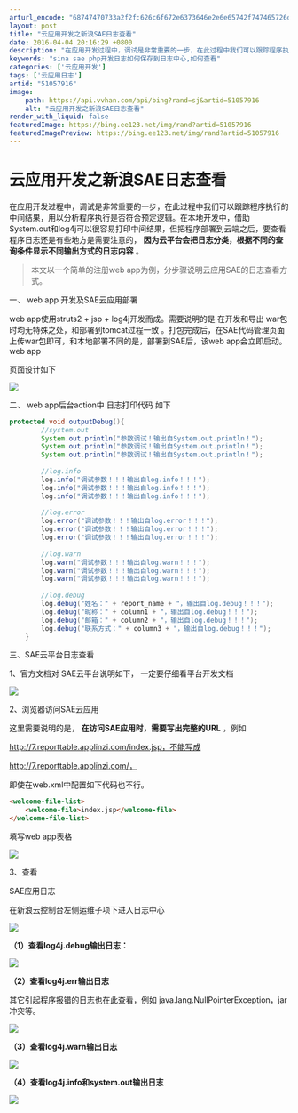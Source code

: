 ```yaml
---
arturl_encode: "68747470733a2f2f:626c6f672e6373646e2e6e65742f747465726d696e61746f72:2f61727469636c652f64657461696c732f3531303537393136"
layout: post
title: "云应用开发之新浪SAE日志查看"
date: 2016-04-04 20:16:29 +0800
description: "在应用开发过程中，调试是非常重要的一步，在此过程中我们可以跟踪程序执行的中间结果，用以分析程序执行是"
keywords: "sina sae php开发日志如何保存到日志中心,如何查看"
categories: ['云应用开发']
tags: ['云应用日志']
artid: "51057916"
image:
    path: https://api.vvhan.com/api/bing?rand=sj&artid=51057916
    alt: "云应用开发之新浪SAE日志查看"
render_with_liquid: false
featuredImage: https://bing.ee123.net/img/rand?artid=51057916
featuredImagePreview: https://bing.ee123.net/img/rand?artid=51057916
---
```


# 云应用开发之新浪SAE日志查看

在应用开发过程中，调试是非常重要的一步，在此过程中我们可以跟踪程序执行的中间结果，用以分析程序执行是否符合预定逻辑。在本地开发中，借助System.out和log4j可以很容易打印中间结果，但把程序部署到云端之后，要查看程序日志还是有些地方是需要注意的，
**因为云平台会把日志分类，根据不同的查询条件显示不同输出方式的日志内容**
。

> 本文以一个简单的注册web app为例，分步骤说明云应用SAE的日志查看方式。

一、
web app
开发及SAE云应用部署

web app使用struts2 + jsp + log4j开发而成。需要说明的是
在开发和导出
war包
时均无特殊之处，和部署到tomcat过程一致
。打包完成后，在SAE代码管理页面上传war包即可，和本地部署不同的是，部署到SAE后，该web app会立即启动。
web app

页面设计如下

![](https://img-blog.csdn.net/20160404193539261)

二、
web app后台action中
日志打印代码
如下

```java
protected void outputDebug(){
		//system.out
		System.out.println("参数调试！输出自System.out.println！");
		System.out.println("参数调试！输出自System.out.println！");
		System.out.println("参数调试！输出自System.out.println！");
		
		//log.info
		log.info("调试参数！！！输出自log.info！！！");
		log.info("调试参数！！！输出自log.info！！！");
		log.info("调试参数！！！输出自log.info！！！");
		
		//log.error
		log.error("调试参数！！！输出自log.error！！！");
		log.error("调试参数！！！输出自log.error！！！");
		log.error("调试参数！！！输出自log.error！！！");
		
		//log.warn
		log.warn("调试参数！！！输出自log.warn！！！");
		log.warn("调试参数！！！输出自log.warn！！！");
		log.warn("调试参数！！！输出自log.warn！！！");
		
		//log.debug
		log.debug("姓名：" + report_name + "，输出自log.debug！！！");
		log.debug("昵称：" + column1 + "，输出自log.debug！！！");
		log.debug("邮箱：" + column2 + "，输出自log.debug！！！");
		log.debug("联系方式：" + column3 + "，输出自log.debug！！！");
	}
```

三、SAE云平台日志查看

1、官方文档对
SAE云平台说明如下，
一定要仔细看平台开发文档

![](https://img-blog.csdn.net/20160404194358092)
  
2、浏览器访问SAE云应用

这里需要说明的是，
**在访问SAE应用时，需要写出完整的URL**
，例如

http://7.reporttable.applinzi.com/index.jsp，不能写成

http://7.reporttable.applinzi.com/，

即使在web.xml中配置如下代码也不行。

```html
<welcome-file-list>
    <welcome-file>index.jsp</welcome-file>
</welcome-file-list>
```

填写web app表格

![](https://img-blog.csdn.net/20160404195628941)

3、查看

SAE应用日志

在新浪云控制台左侧运维子项下进入日志中心

![](https://img-blog.csdn.net/20160404200102380)

**（1）查看log4j.debug输出日志：**

![](https://img-blog.csdn.net/20160404200539694)

**（2）查看log4j.err输出日志**

其它引起程序报错的日志也在此查看，例如
java.lang.NullPointerException，jar冲突等。

![](https://img-blog.csdn.net/20160404200838211)

**（3）查看log4j.warn输出日志**

![](https://img-blog.csdn.net/20160404201015993)

**（4）查看log4j.info和system.out输出日志**

![](https://img-blog.csdn.net/20160404201221213)